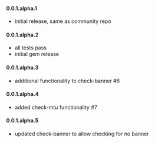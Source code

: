#### 0.0.1.alpha.1

* initial release, same as community repo

#### 0.0.1.alpha.2

* all tests pass
* initial gem release

#### 0.0.1.alpha.3

* additional functionality to check-banner #6

#### 0.0.1.alpha.4

* added check-mtu functionality #7

#### 0.0.1.alpha.5

* updated check-banner to allow checking for no banner
